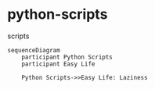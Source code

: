 # python-scripts
scripts
```mermaid
sequenceDiagram
    participant Python Scripts
    participant Easy Life

    Python Scripts->>Easy Life: Laziness
    
```
